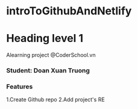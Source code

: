 # introToGithubAndNetlify
# Heading level 1
<div> Alearning project @CoderSchool.vn </div>
    <h3 ">Student: Doan Xuan Truong</h3>
    <h3>Features</h3>
    <div>
        <span>1.Create Github repo</span>
        <span>2.Add project's RE</span>
    </div>
